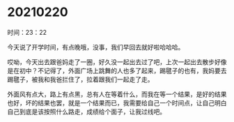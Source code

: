 # 20210220

时间：23：22

今天说了开学时间，有点晚哦，没事，我们早回去就好啦哈哈哈。

哎呦，今天出去跟爸妈走了一圈，好久没一起出去过了吧，上次一起出去散步好像是在初中？不记得了，外面广场上跳舞的人也多了起来，踢毽子的也有，我妈要去踢毽子，被我和我爸拦住了，拉着跟我们一起走了走。

外面风有点大，路上有点黑，总有人在等着什么，而我在等一个结果，是好的结果也好，坏的结果也罢，就是一个结果而已，我需要给自己一个时间点，让自己明白自己到底是该按照什么路走，成绩给个面子，让我过线吧。